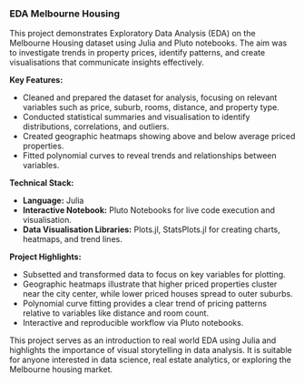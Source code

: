 ### EDA Melbourne Housing

This project demonstrates Exploratory Data Analysis (EDA) on the Melbourne Housing dataset using Julia and Pluto notebooks. The aim was to investigate trends in property prices, identify patterns, and create visualisations that communicate insights effectively.

**Key Features:**
- Cleaned and prepared the dataset for analysis, focusing on relevant variables such as price, suburb, rooms, distance, and property type.
- Conducted statistical summaries and visualisation to identify distributions, correlations, and outliers.
- Created geographic heatmaps showing above and below average priced properties.
- Fitted polynomial curves to reveal trends and relationships between variables.

**Technical Stack:**
- **Language:** Julia
- **Interactive Notebook:** Pluto Notebooks for live code execution and visualisation.
- **Data Visualisation Libraries:** Plots.jl, StatsPlots.jl for creating charts, heatmaps, and trend lines.

**Project Highlights:**
- Subsetted and transformed data to focus on key variables for plotting.
- Geographic heatmaps illustrate that higher priced properties cluster near the city center, while lower priced houses spread to outer suburbs.
- Polynomial curve fitting provides a clear trend of pricing patterns relative to variables like distance and room count.
- Interactive and reproducible workflow via Pluto notebooks.

This project serves as an introduction to real world EDA using Julia and highlights the importance of visual storytelling in data analysis. It is suitable for anyone interested in data science, real estate analytics, or exploring the Melbourne housing market.
